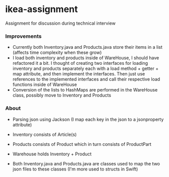 # ikea-assignment
Assignment for discussion during technical interview

### Improvements
- Currently both Inventory.java and Products.java store their items in a list (affects time complexity when these grow)
- I load both inventory and products inside of WareHouse, I should have refactored it a bit. I thought of creating two interfaces for loading inventory and products separately each with a load method + getter + map attribute, and then implement the interfaces. Then just use references to the implemented interfaces and call their respective load functions inside of WareHouse
- Conversion of the lists to HashMaps are performed in the WareHouse class, possibly move to Inventory and Products


### About
- Parsing json using Jackson (I map each key in the json to a jsonproperty attribute)

- Inventory consists of Article(s)

- Products consists of Product which in turn consists of ProductPart

- Warehouse holds Inventory + Product

- Both Inventory.java and Products.java are classes used to map the two json files to these classes (I'm more used to structs in Swift)
